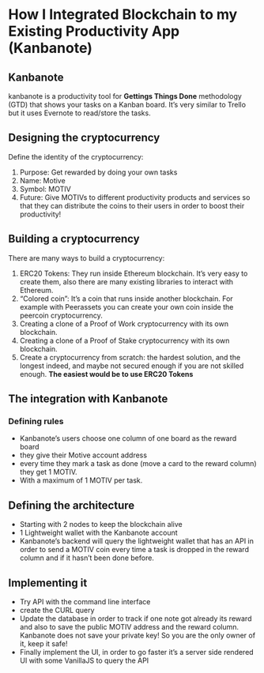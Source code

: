 # How I Integrated Blockchain to my Existing Productivity App (Kanbanote)

## Kanbanote 
kanbanote is a productivity tool for **Gettings Things Done** methodology (GTD) that shows your tasks on a Kanban board. It’s very similar to Trello but it uses Evernote to read/store the tasks.
## Designing the cryptocurrency

Define the identity of the cryptocurrency:
1. Purpose: Get rewarded by doing your own tasks
2. Name: Motive
3. Symbol: MOTIV
4. Future: Give MOTIVs to different productivity products and services so that they can distribute the coins to their users in order to boost their productivity!

## Building a cryptocurrency
There are many ways to build a cryptocurrency:
1. ERC20 Tokens: They run inside Ethereum blockchain. It’s very easy to create them, also there are many existing libraries to interact with Ethereum.
2. “Colored coin”: It’s a coin that runs inside another blockchain. For example with Peerassets you can create your own coin inside the peercoin cryptocurrency.
3. Creating a clone of a Proof of Work cryptocurrency with its own blockchain.
4. Creating a clone of a Proof of Stake cryptocurrency with its own blockchain.
5. Create a cryptocurrency from scratch: the hardest solution, and the longest indeed, and maybe not secured enough if you are not skilled enough.
**The easiest would be to use ERC20 Tokens**

## The integration with Kanbanote
### Defining rules
- Kanbanote’s users choose one column of one board as the reward board
- they give their Motive account address
- every time they mark a task as done (move a card to the reward column) they get 1 MOTIV. 
- With a maximum of 1 MOTIV per task.

## Defining the architecture
- Starting with 2 nodes to keep the blockchain alive
- 1 Lightweight wallet with the Kanbanote account
- Kanbanote’s backend will query the lightweight wallet that has an API in order to send a MOTIV coin every time a task is dropped in the reward column and if it hasn’t been done before.

## Implementing it

- Try API with the command line interface
- create the CURL query
- Update the database in order to track if one note got already its reward and also to save the public MOTIV address and the reward column. Kanbanote does not save your private key! So you are the only owner of it, keep it safe!
- Finally implement the UI, in order to go faster it’s a server side rendered UI with some VanillaJS to query the API






